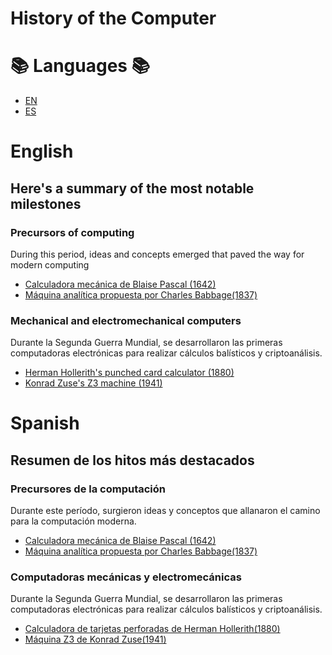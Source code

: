 # History of the Computer

# 📚 Languages 📚

- [EN](https://github.com/TEO-NFT/HistoryOfComputer/edit/main/README.md#english)
- [ES](https://github.com/TEO-NFT/HistoryOfComputer/edit/main/README.md#spanish)

# English

## Here's a summary of the most notable milestones

### Precursors of computing 

During this period, ideas and concepts emerged that paved the way for modern computing

- [Calculadora mecánica de Blaise Pascal (1642)](https://es.wikipedia.org/wiki/Pascalina)
- [Máquina analítica propuesta por Charles Babbage(1837)](https://www.gtd.es/es/blog/la-maquina-analitica-de-babbage)

### Mechanical and electromechanical computers  

Durante la Segunda Guerra Mundial, se desarrollaron las primeras computadoras electrónicas para realizar cálculos balísticos y criptoanálisis.

- [Herman Hollerith's punched card calculator (1880)](https://es.wikipedia.org/wiki/Tarjeta_perforada)
- [Konrad Zuse's Z3 machine (1941)](https://parceladigital.com/articulo/la-maquina-z3-de-zuse)
  
# Spanish

## Resumen de los hitos más destacados

### Precursores de la computación 

Durante este período, surgieron ideas y conceptos que allanaron el camino para la computación moderna.

- [Calculadora mecánica de Blaise Pascal (1642)](https://es.wikipedia.org/wiki/Pascalina)
- [Máquina analítica propuesta por Charles Babbage(1837)](https://www.gtd.es/es/blog/la-maquina-analitica-de-babbage)

### Computadoras mecánicas y electromecánicas 

Durante la Segunda Guerra Mundial, se desarrollaron las primeras computadoras electrónicas para realizar cálculos balísticos y criptoanálisis.

- [Calculadora de tarjetas perforadas de Herman Hollerith(1880)](https://es.wikipedia.org/wiki/Tarjeta_perforada)
- [Máquina Z3 de Konrad Zuse(1941)](https://parceladigital.com/articulo/la-maquina-z3-de-zuse)





  

